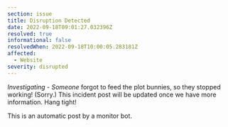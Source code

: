 ```yaml
---
section: issue
title: Disruption Detected
date: 2022-09-18T09:01:27.032396Z
resolved: true
informational: false
resolvedWhen: 2022-09-18T10:00:05.283181Z
affected:
  - Website
severity: disrupted
---
```

*Investigating* - _Someone_ forgot to feed the plot bunnies, so they stopped working! (Sorry.) This incident post will be updated once we have more information. Hang tight!

This is an automatic post by a monitor bot.
        